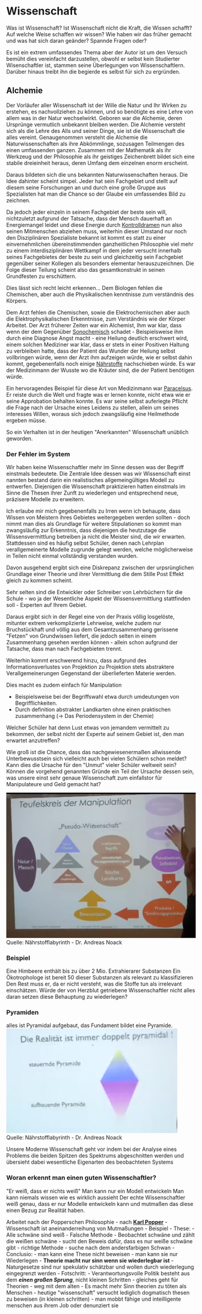 # Wissenschaft
Was ist Wissenschaft? 
Ist Wissenschaft nicht die Kraft, die Wissen schafft?
Auf welche Weise schaffen wir wissen?
Wie haben wir das früher gemacht und was hat sich daran geänder?
Spannde Fragen oder?

Es ist ein extrem umfassendes Thema aber der Autor ist um den Versuch bemüht dies vereinfacht darzustellen, obwohl er selbst kein Studierter Wisenschaftler ist, stammen seine Überlegungen von Wissenschaftlern. Darüber hinaus treibt ihn die begierde es selbst für sich zu ergründen.

## Alchemie
Der Vorläufer aller Wissenschaft ist der Wille die Natur und Ihr Wirken zu erstehen, es nachvollziehen zu können, und so benötigte es eine Lehre von allem was in der Natur wechselwirkt.
Geboren war die Alchemie, deren Ursprünge vermutlich unbekannt bleiben werden.
Die Alchemie versteht sich als die Lehre des Alls und seiner Dinge, sie ist die Wissenschaft die alles vereint.
Genaugenommen versteht die Alchemie die Naturwissenschaften als ihre Abkömmlinge, sozusagen Teilmengen des einen umfassenden ganzen.
Zusammen mit der Mathematik als ihr Werkzeug und der Philosophie als ihr geistiges Zeichenbrett bildet sich eine stabile dreieinheit heraus, deren Umfang dem einzelnen enorm erscheint.

Daraus bildeten sich die uns bekannten Naturwissenschaften heraus.
Die Idee dahinter scheint simpel. 
Jeder hat sein Fachgebiet und stellt auf diesem seine Forschungen an und durch eine große Gruppe aus Spezialisten hat man die Chance so der Glaube ein umfassendes Bild zu zeichnen.

Da jedoch jeder einzeln in seinem Fachgebiet der beste sein will, nichtzuletzt aufgrund der Tatsache, dass der Mensch dauerhaft an Energiemangel leidet und diese Energie durch [Kontrolldramen](Tipps_für_den_Alltag/Kontrolldramen/Kontrolldramen.md) nun also seinen Mitmenschen abziehen muss, weiterhin dieser Umstand nur noch den Disziplinären Spezialiste bekannt ist kommt es statt zu einer einvernehmlichen übereinstimmenden ganzheitlichen Philosophie viel mehr zu einem interdisziplinären Wettkampf in dem jeder versucht innerhalb seines Fachgebietes der beste zu sein und gleichzeitig sein Fachgebiet gegenüber seiner Kollegen als besonders elementar herauszuzeichnen. Die Folge dieser Teilung scheint also das gesamtkonstrukt in seinen Grundfesten zu erschüttern. 

Dies lässt sich recht leicht erkennen...
Dem Biologen fehlen die Chemischen, aber auch die Physikalischen kenntnisse zum verständnis des Körpers.

Dem Arzt fehlen die Chemischen, sowie die Elektrochemischen aber auch die Elektrophysikalischen Erkenntnisse, zum Verständnis wie der Körper Arbeitet. 
Der Arzt früherer Zeiten war ein Alchemist, Ihm war klar, dass wenn der dem Gegenüber [Sonochemisch](Sonochemie/Sonochemie.md) schadet - Beispielsweise ihm durch eine Diagnose Angst macht - eine Heilung deutlich erschwert wird, einem solchen Mediziner war klar, dass er stets in einer Positiven Haltung zu verbleiben hatte, dass der Patient das Wunder der Heilung selbst vollbringen würde, wenn der Arzt ihm aufzeigen würde, wie er selbst dahin kommt, gegebenenfalls noch einige [Nährstoffe](Wichtige_Nährstoffquellen/Nährstoffe.md) nachschieben würde. Es war der Medizinmann der Wusste wo die Kräuter sind, die der Patient benötigen würde. 

Ein hervoragendes Beispiel für diese Art von Medizinmann war [Paracelsus](Wichtige%20Persönlichkeiten/Paracelsus.md). Er reiste durch die Welt und fragte was er lernen konnte, nicht etwa wie er seine Approbation behalten konnte. Es war seine selbst auferlegte Pflicht die Frage nach der Ursache eines Leidens zu stellen, allein um seines interesses Willen, woraus sich jedoch zwangsläufig eine Heilmethode ergeben müsse.

So ein Verhalten ist in der heutigen "Anerkannten" Wissenschaft unüblich geworden.


### Der Fehler im System
Wir haben keine Wissenschaftler mehr im Sinne dessen was der Begriff einstmals bedeutete. Die Zentrale Idee dessen was wir Wissenschaft einst nannten bestand darin ein realistisches allgemeingültiges Modell zu entwerfen. Diejenigen die Wissenschaft praktizieren hatten einstmals im Sinne die Thesen ihrer Zunft zu wiederlegen und entsprechend neue, präzisere Modelle zu erweitern.

Ich erlaube mir mich gegebenenfalls zu Irren wenn ich behaupte, dass Wissen von Meistern ihres Gebietes weitergegeben werden sollten - doch nimmt man dies als Grundlage für weitere Stipulationen so kommt man zwangsläufig zur Erkenntnis, dass diejenigen die heutzutage die Wissensvermittlung betreiben ja nicht die Meister sind, die wir erwarten. 
Stattdessen sind es häufig selbst Schüler, denen nach Lehrplan verallgemeinerte Modelle zugrunde gelegt werden, welche möglicherweise in Teilen nicht einmal vollständig verstanden wurden.

Davon ausgehend ergibt sich eine Diskrepanz zwischen der urpsrünglichen Grundlage einer Theorie und ihrer Vermittlung die dem Stille Post Effekt gleich zu kommen scheint.

Sehr selten sind die Entwickler oder Schreiber von Lehrbüchern für die Schule - wo ja der Wesentliche Aspekt der Wissensvermittlung stattfinden soll - Experten auf Ihrem Gebiet.

Daraus ergibt sich in der Regel eine von der Praxis völlig losgelöste, mitunter extrem verkomplizierte Lehrweise, welche zudem nur Bruchstückhaft und völlig aus dem Gesamtzusammenhang gerissene "Fetzen" von Grundwissen liefert, die jedoch selten in einem Zusammenhang gesehen werden können - allein schon aufgrund der Tatsache, dass man nach Fachgebieten trennt. 

Weiterhin kommt erschwerend hinzu, dass aufgrund des Informationsverlustes von Projektion zu Projektion stets abstraktere Verallgemeinerungen Gegenstand der überlieferten Materie werden.

Dies macht es zudem einfach für Manipulation 
- Beispielsweise bei der Begriffswahl etwa durch umdeutungen von Begrifflichkeiten.
- Durch definition abstrakter Landkarten ohne einen praktischen zusammenhang (-> Das Periodensystem in der Chemie)

Welcher Schüler hat denn Lust etwas von jemandem vermittelt zu bekommen, der selbst nicht der Experte auf seinem Gebiet ist, den man erwartet anzutreffen?

Wie groß ist die Chance, dass das nachgewiesenermaßen allwissende Unterbewusstsein sich vielleicht auch bei vielen Schülern schon meldet? 
Kann dies die Ursache für den "Unmut" vieler Schüler weltweit sein?
Können die vorgehend genannten Gründe ein Teil der Ursache dessen sein, was unsere einst sehr genaue Wissenschaft zum einfallstor für Manipulateure und Geld gemacht hat?

 ![Quelle: Nährstofflabyrinth - Dr. Andreas Noack](__Attatchments/tk_manipulation.png)
Quelle: Nährstofflabyrinth - Dr. Andreas Noack

### Beispiel
Eine Himbeere enthält bis zu über 2 Mio. 	Extrahierarer Substanzen
Ein Ökotrophologe ist bereit 50 dieser Substanzen als relevant zu klassifizieren
Den Rest muss er, da er nicht versteht, was die Stoffe tun als irrelevant einschätzen.
Würde der von Herzblut getriebene Wissenschaftler nicht alles daran setzen diese Behauptung zu wiederlegen?

### Pyramiden
alles ist Pyramidal aufgebaut, das Fundament bildet eine Pyramide.
![Quelle: Nährstofflabyrinth - Dr. Andreas Noack](__Attatchments/pyramides.png)	
Quelle: Nährstofflabyrinth - Dr. Andreas Noack


Unsere Moderne Wissenschaft geht vor indem bei der Analyse eines Problems die beiden Spitzen des Spektrums abgeschnitten werden und übersieht dabei wesentliche Eigenarten des beobachteten Systems


### Woran erkennt man einen guten Wissenschaftler?
"Er weiß, dass er nichts weiß"
Man kann nur ein Modell entwickeln
Man kann niemals wissen wie es wirklich aussieht
Der echte Wissenschaftler weiß genau, dass er nur Modelle entwickeln kann und mutmaßen das diese einen Bezug zur Realität haben.

Arbeitet nach der Popperschen Philosophie
	- nach **[Karl Popper](Wichtige%20Persönlichkeiten/Karl%20Popper.md)**
		- Wissenschaft ist aneinanderreihung von Mutmaßungen
			- Beispiel
				- These: 
					- Alle schwäne sind weiß
					- Falsche Methode 
						- Beobachtet schwäne und zählt die weißen schwäne
						- sucht den Beweis dafür, dass es nur weiße schwäne gibt
					- richtige Methode
						- suche nach dem andersfarbigen Schwan
					- Conclusio:
						- man kann eine These nicht beweisen
						- man kann sie nur Wiederlegen
						- **Theorie macht nur sinn wenn sie wiederlegbar ist**
						- Naturgesetze sind nur spekulativ schätzbar und wollen durch wiederlegung eingegrenzt werden
					- Fotschritt:
						- Verantwortungsvolle Politik besteht aus dem _**einen großen Sprung**_, nicht kleinen Schritten
							- gleiches geht für Theorien
							- weg mit dem alten
							- Es macht mehr Sinn theorien zu töten als Menschen
							- heutige "wissenschaft" versucht lediglich dogmatisch thesen zu beweisen (in kleinen schritten)
								- man mobbt fähige und inteilligente menschen aus ihrem Job oder denunziert sie